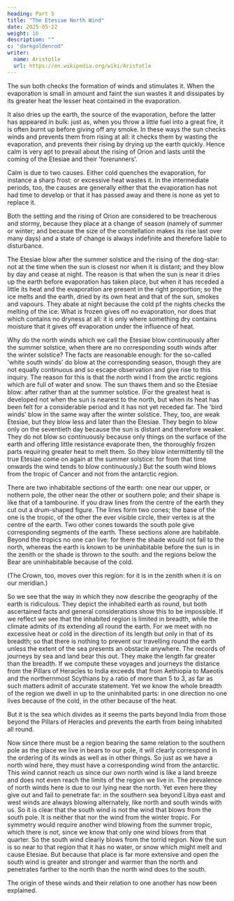 ```yaml
---
heading: Part 5
title: "The Etesiae North Wind"
date: 2025-05-22
weight: 16
description: ""
c: "darkgoldenrod"
writer:
  name: Aristotle 
  url: https://en.wikipedia.org/wiki/Aristotle
---
```




The sun both checks the formation of winds and stimulates it. When the evaporation is small in amount and faint the sun wastes it and
dissipates by its greater heat the lesser heat contained in the evaporation.

It also dries up the earth, the source of the evaporation, before the latter has appeared in bulk: just as, when you throw a little
fuel into a great fire, it is often burnt up before giving off any
smoke. In these ways the sun checks winds and prevents them from rising
at all: it checks them by wasting the evaporation, and prevents their
rising by drying up the earth quickly. Hence calm is very apt to prevail
about the rising of Orion and lasts until the coming of the Etesiae
and their 'forerunners'. 

Calm is due to two causes. Either cold quenches the evaporation, for
instance a sharp frost: or excessive heat wastes it. In the intermediate
periods, too, the causes are generally either that the evaporation
has not had time to develop or that it has passed away and there is
none as yet to replace it. 

Both the setting and the rising of Orion are considered to be treacherous
and stormy, because they place at a change of season (namely of summer
or winter; and because the size of the constellation makes its rise
last over many days) and a state of change is always indefinite and
therefore liable to disturbance. 

The Etesiae blow after the summer solstice and the rising of the dog-star:
not at the time when the sun is closest nor when it is distant; and
they blow by day and cease at night. The reason is that when the sun
is near it dries up the earth before evaporation has taken place,
but when it has receded a little its heat and the evaporation are
present in the right proportion; so the ice melts and the earth, dried
by its own heat and that of the sun, smokes and vapours. They abate
at night because the cold pf the nights checks the melting of the
ice. What is frozen gives off no evaporation, nor does that which
contains no dryness at all: it is only where something dry contains
moisture that it gives off evaporation under the influence of heat.

Why do the north winds which we call the Etesiae blow continuously after the summer solstice, when there are no corresponding south winds after the winter solstice? The facts are reasonable enough: for the so-called 'white south winds' do blow
at the corresponding season, though they are not equally continuous
and so escape observation and give rise to this inquiry. The reason
for this is that the north wind I from the arctic regions which are
full of water and snow. The sun thaws them and so the Etesiae blow:
after rather than at the summer solstice. (For the greatest heat is
developed not when the sun is nearest to the north, but when its heat
has been felt for a considerable period and it has not yet receded
far. The 'bird winds' blow in the same way after the winter solstice.
They, too, are weak Etesiae, but they blow less and later than the
Etesiae. They begin to blow only on the seventieth day because the
sun is distant and therefore weaker. They do not blow so continuously
because only things on the surface of the earth and offering little
resistance evaporate then, the thoroughly frozen parts requiring greater
heat to melt them. So they blow intermittently till the true Etesiae
come on again at the summer solstice: for from that time onwards the
wind tends to blow continuously.) But the south wind blows from the
tropic of Cancer and not from the antarctic region. 

There are two inhabitable sections of the earth: one near our upper,
or nothern pole, the other near the other or southern pole; and their
shape is like that of a tambourine. If you draw lines from the centre
of the earth they cut out a drum-shaped figure. The lines form two
cones; the base of the one is the tropic, of the other the ever visible
circle, their vertex is at the centre of the earth. Two other cones
towards the south pole give corresponding segments of the earth. These
sections alone are habitable. Beyond the tropics no one can live:
for there the shade would not fall to the north, whereas the earth
is known to be uninhabitable before the sun is in the zenith or the
shade is thrown to the south: and the regions below the Bear are uninhabitable
because of the cold. 

(The Crown, too, moves over this region: for it is in the zenith when
it is on our meridian.) 

So we see that the way in which they now describe the geography of
the earth is ridiculous. They depict the inhabited earth as round,
but both ascertained facts and general considerations show this to
be impossible. If we reflect we see that the inhabited region is limited
in breadth, while the climate admits of its extending all round the
earth. For we meet with no excessive heat or cold in the direction
of its length but only in that of its breadth; so that there is nothing
to prevent our travelling round the earth unless the extent of the
sea presents an obstacle anywhere. The records of journeys by sea
and land bear this out. They make the length far greater than the
breadth. If we compute these voyages and journeys the distance from
the Pillars of Heracles to India exceeds that from Aethiopia to Maeotis
and the northernmost Scythians by a ratio of more than 5 to 3, as
far as such matters admit of accurate statement. Yet we know the whole
breadth of the region we dwell in up to the uninhabited parts: in
one direction no one lives because of the cold, in the other because
of the heat. 

But it is the sea which divides as it seems the parts beyond India
from those beyond the Pillars of Heracles and prevents the earth from
being inhabited all round. 

Now since there must be a region bearing the same relation to the
southern pole as the place we live in bears to our pole, it will clearly
correspond in the ordering of its winds as well as in other things.
So just as we have a north wind here, they must have a corresponding
wind from the antarctic. This wind cannot reach us since our own north
wind is like a land breeze and does not even reach the limits of the
region we live in. The prevalence of north winds here is due to our
lying near the north. Yet even here they give out and fail to penetrate
far: in the southern sea beyond Libya east and west winds are always
blowing alternately, like north and south winds with us. So it is
clear that the south wind is not the wind that blows from the south
pole. It is neither that nor the wind from the winter tropic. For
symmetry would require another wind blowing from the summer tropic,
which there is not, since we know that only one wind blows from that
quarter. So the south wind clearly blows from the torrid region. Now
the sun is so near to that region that it has no water, or snow which
might melt and cause Etesiae. But because that place is far more extensive
and open the south wind is greater and stronger and warmer than the
north and penetrates farther to the north than the north wind does
to the south. 

The origin of these winds and their relation to one another has now
been explained. 

